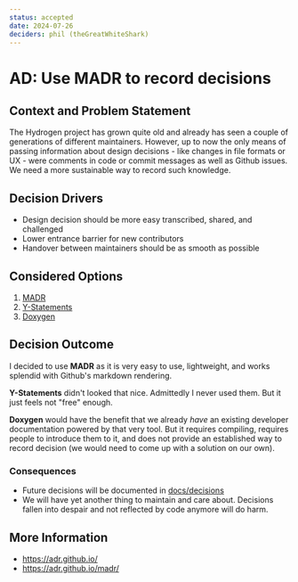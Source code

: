 ```yaml
---
status: accepted
date: 2024-07-26
deciders: phil (theGreatWhiteShark)
---
```


# AD: Use MADR to record decisions

## Context and Problem Statement

The Hydrogen project has grown quite old and already has seen a couple of
generations of different maintainers. However, up to now the only means of
passing information about design decisions - like changes in file formats or
UX - were comments in code or commit messages as well as Github issues. We need
a more sustainable way to record such knowledge.

## Decision Drivers

* Design decision should be more easy transcribed, shared, and challenged
* Lower entrance barrier for new contributors
* Handover between maintainers should be as smooth as possible

## Considered Options

1. [MADR](https://www.ozimmer.ch/practices/2022/11/22/MADRTemplatePrimer.html)
2. [Y-Statements](https://medium.com/olzzio/y-statements-10eb07b5a177)
3. [Doxygen](https://www.doxygen.nl/index.html)

## Decision Outcome

I decided to use **MADR** as it is very easy to use, lightweight, and works
splendid with Github's markdown rendering.

**Y-Statements** didn't looked that nice. Admittedly I never used them. But it
just feels not "free" enough.

**Doxygen** would have the benefit that we already _have_ an existing developer
documentation powered by that very tool. But it requires compiling, requires
people to introduce them to it, and does not provide an established way to
record decision (we would need to come up with a solution on our own).

### Consequences

* Future decisions will be documented in [docs/decisions](/docs/decisions)
* We will have yet another thing to maintain and care about. Decisions fallen
  into despair and not reflected by code anymore will do harm.


## More Information

* https://adr.github.io/
* https://adr.github.io/madr/
